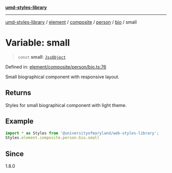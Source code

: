 [**umd-styles-library**](../../../../../../../../README.md)

***

[umd-styles-library](../../../../../../../../modules.md) / [element](../../../../../../../README.md) / [composite](../../../../../README.md) / [person](../../../README.md) / [bio](../README.md) / small

# Variable: small

> `const` **small**: [`JssObject`](../../../../../../../../utilities/namespaces/transform/type-aliases/JssObject.md)

Defined in: [element/composite/person/bio.ts:76](https://github.com/UMD-Digital/design-system/blob/ada30a44686a89a90941bbd44a6f156101fc9b44/packages/styles/source/element/composite/person/bio.ts#L76)

Small biographical component with responsive layout.

## Returns

Styles for small biographical component with light theme.

## Example

```typescript
import * as Styles from '@universityofmaryland/web-styles-library';
Styles.element.composite.person.bio.small
```

## Since

1.8.0
